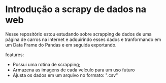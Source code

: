 # Introdução a scrapy de dados na web
Nesse repositório estou estudando sobre scrapping de dados de uma página de carros na internet e adquirindo esses dados e tranformando em um Data Frame do Pandas e em seguida exportando.

features:

* Possui uma rotina de scrapping;
* Armazena as imagens de cada veículo para um uso futuro
* Ajusta os dados em um arquivo no formato: ".csv"
